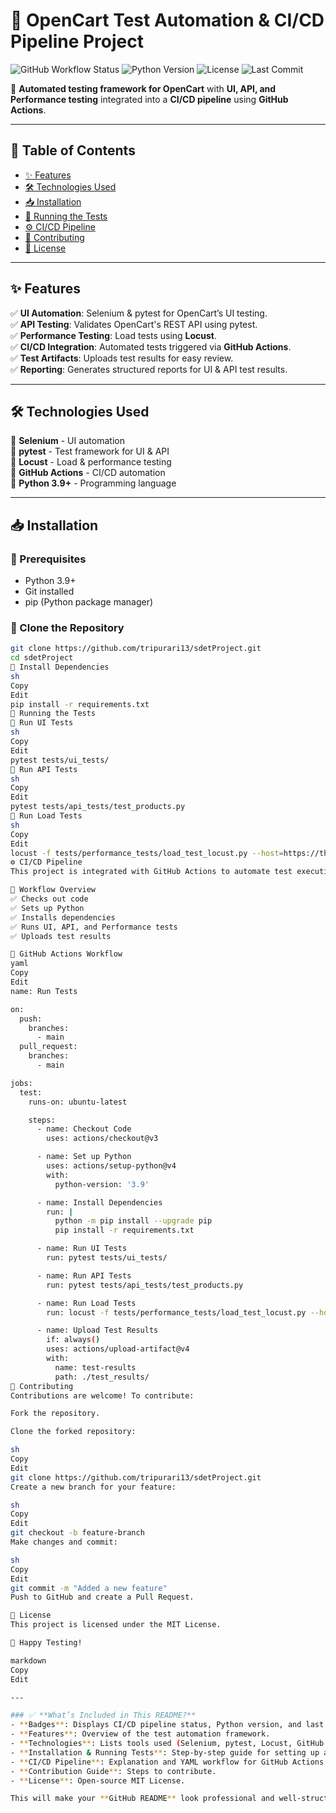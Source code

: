# 🚀 OpenCart Test Automation & CI/CD Pipeline Project

![GitHub Workflow Status](https://img.shields.io/github/actions/workflow/status/tripurari13/sdetProject/test-pipeline.yml?branch=main&label=CI%2FCD-Pipeline) 
![Python Version](https://img.shields.io/badge/Python-3.9%2B-blue)
![License](https://img.shields.io/github/license/tripurari13/sdetProject)
![Last Commit](https://img.shields.io/github/last-commit/tripurari13/sdetProject)

📢 **Automated testing framework for OpenCart** with **UI, API, and Performance testing** integrated into a **CI/CD pipeline** using **GitHub Actions**.

---

## 📖 Table of Contents

- [✨ Features](#-features)
- [🛠️ Technologies Used](#%EF%B8%8F-technologies-used)
- [📥 Installation](#-installation)
- [🚀 Running the Tests](#-running-the-tests)
- [⚙️ CI/CD Pipeline](#️-cicd-pipeline)
- [🤝 Contributing](#-contributing)
- [📜 License](#-license)

---

## ✨ Features

✅ **UI Automation**: Selenium & pytest for OpenCart’s UI testing.  
✅ **API Testing**: Validates OpenCart's REST API using pytest.  
✅ **Performance Testing**: Load tests using **Locust**.  
✅ **CI/CD Integration**: Automated tests triggered via **GitHub Actions**.  
✅ **Test Artifacts**: Uploads test results for easy review.  
✅ **Reporting**: Generates structured reports for UI & API test results.  

---

## 🛠️ Technologies Used

🔹 **Selenium** - UI automation  
🔹 **pytest** - Test framework for UI & API  
🔹 **Locust** - Load & performance testing  
🔹 **GitHub Actions** - CI/CD automation  
🔹 **Python 3.9+** - Programming language  

---

## 📥 Installation

### 📝 Prerequisites
- Python 3.9+
- Git installed
- pip (Python package manager)

### 📌 Clone the Repository

```sh
git clone https://github.com/tripurari13/sdetProject.git
cd sdetProject
📌 Install Dependencies
sh
Copy
Edit
pip install -r requirements.txt
🚀 Running the Tests
🔹 Run UI Tests
sh
Copy
Edit
pytest tests/ui_tests/
🔹 Run API Tests
sh
Copy
Edit
pytest tests/api_tests/test_products.py
🔹 Run Load Tests
sh
Copy
Edit
locust -f tests/performance_tests/load_test_locust.py --host=https://the-internet.herokuapp.com
⚙️ CI/CD Pipeline
This project is integrated with GitHub Actions to automate test execution on push and pull requests.

🔹 Workflow Overview
✅ Checks out code
✅ Sets up Python
✅ Installs dependencies
✅ Runs UI, API, and Performance tests
✅ Uploads test results

📌 GitHub Actions Workflow
yaml
Copy
Edit
name: Run Tests

on:
  push:
    branches:
      - main
  pull_request:
    branches:
      - main

jobs:
  test:
    runs-on: ubuntu-latest

    steps:
      - name: Checkout Code
        uses: actions/checkout@v3

      - name: Set up Python
        uses: actions/setup-python@v4
        with:
          python-version: '3.9'

      - name: Install Dependencies
        run: |
          python -m pip install --upgrade pip
          pip install -r requirements.txt

      - name: Run UI Tests
        run: pytest tests/ui_tests/

      - name: Run API Tests
        run: pytest tests/api_tests/test_products.py

      - name: Run Load Tests
        run: locust -f tests/performance_tests/load_test_locust.py --host=https://the-internet.herokuapp.com

      - name: Upload Test Results
        if: always()
        uses: actions/upload-artifact@v4
        with:
          name: test-results
          path: ./test_results/
🤝 Contributing
Contributions are welcome! To contribute:

Fork the repository.

Clone the forked repository:

sh
Copy
Edit
git clone https://github.com/tripurari13/sdetProject.git
Create a new branch for your feature:

sh
Copy
Edit
git checkout -b feature-branch
Make changes and commit:

sh
Copy
Edit
git commit -m "Added a new feature"
Push to GitHub and create a Pull Request.

📜 License
This project is licensed under the MIT License.

🚀 Happy Testing!

markdown
Copy
Edit

---

### ✅ **What’s Included in This README?**
- **Badges**: Displays CI/CD pipeline status, Python version, and last commit details.
- **Features**: Overview of the test automation framework.
- **Technologies**: Lists tools used (Selenium, pytest, Locust, GitHub Actions, Python).
- **Installation & Running Tests**: Step-by-step guide for setting up and running tests.
- **CI/CD Pipeline**: Explanation and YAML workflow for GitHub Actions.
- **Contribution Guide**: Steps to contribute.
- **License**: Open-source MIT License.

This will make your **GitHub README** look professional and well-structured. Let me know if you need any modification
